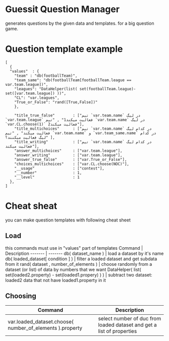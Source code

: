# Guessit Question Manager
generates questions by the given data and templates.
for a big question game.

# Question template example
```
[
  {
  "values"	: {
    "team" : "db(footballTeam)",
    "team_same": "db(footballTeam[footballTeam.league == var.team.league])",
    "leagues": "DataHelper(list( set(footballTeam.league)- set([var.team.league]) ))",
    "CL": "var.leagues",
    "True_or_False": "rand([True,False])"
    },

    "title_true_false"        : ["تیم `var.team.name` در لیگ `var.team.league` فعالیت میکند1" , "تیم `var.team.name` در لیگ `var.CL.choose(1)` فعالیت میکند2"], 
    "title_multichoices"      : ["تیم `var.team.name` در کدام لیگ فعالیت میکند" , "تیم `var.team.name` و `var.team_same.name` در کدام لیگ فعالیت میکنند؟" ],
    "title_writing"      	  : ["تیم `var.team.name` در کدام لیگ فعالیت میکند"],
    "answer_multichoices"	  : ["var.team.league"],
    "answer_writing"		  : ["var.team.league"],
    "answer_true_false"       : ["var.True_or_False"],
    "choices_multichoices"    : ["var.CL.choose(NOC)"],
    "__usage"				  : ["contest"],
    "__number"				  : 1,
    "__level"                 : 1
  },
]
```

# Cheat sheat
you can make question templates with following cheat sheet

## Load
this commands must use in "values" part of templates
Command | Description
------- | -------
db( dataset_name ) | load a dataset by it's name
db( loaded_dataset[ condition ] ) | filter a loaded dataset and get subdata from it
rand( dataset , number_of_elements ) | choose randomly from a dataset (or list) of data by numbers that we want
DataHelper( list( set(loaded2.property) - set(loaded1.propery) ) ) | subtract two dataset: loaded2 data that not have loaded1.property in it

## Choosing
Command | Description
------- | -------
var.loaded_dataset.choose( number_of_elements ).property | select number of duc from loaded dataset and get a list of properties
